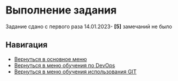 Выполнение задания
===

Задание сдано с первого раза 14.01.2023- **[5]** замечаний не было

Навигация
---

* [Вернуться в основное меню](../../README.md)
* [Вернуться в меню обучения по DevOps](../README.md)
* [Вернуться в меню обучения использования GIT](./README.md)
